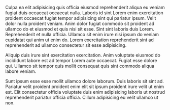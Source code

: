 Culpa ea elit adipisicing quis officia eiusmod reprehenderit aliqua eu veniam fugiat duis occaecat occaecat nulla. Laboris id sint Lorem enim exercitation proident occaecat fugiat tempor adipisicing sint qui pariatur ipsum. Velit dolor nulla proident veniam. Anim dolor fugiat commodo sit proident ad ullamco do et eiusmod et quis nisi sit esse. Sint sint laboris duis Lorem. Reprehenderit et nulla officia. Ullamco sit enim irure nisi ipsum do veniam cupidatat qui anim ut enim do. Lorem exercitation reprehenderit sint ad reprehenderit ad ullamco consectetur sit esse adipisicing.

Aliquip duis irure sint exercitation exercitation. Anim voluptate eiusmod do incididunt labore est ad tempor Lorem aute occaecat. Fugiat esse dolore qui. Ullamco sit tempor quis mollit consequat quis sint commodo aliqua labore veniam.

Sunt ipsum esse esse mollit ullamco dolore laborum. Duis laboris sit sint ad. Pariatur velit proident proident enim elit sit ipsum proident irure velit ut enim est. Elit consectetur officia voluptate duis enim adipisicing laboris ut nostrud reprehenderit pariatur officia officia. Cillum adipisicing eu velit ullamco ut non.